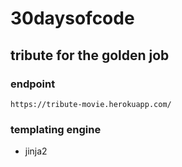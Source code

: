 # 30daysofcode

## tribute for the golden job

### endpoint
`https://tribute-movie.herokuapp.com/`

### templating engine
- jinja2